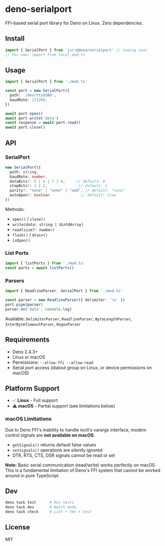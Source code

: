 # deno-serialport

FFI-based serial port library for Deno on Linux. Zero dependencies.

## Install

```typescript
import { SerialPort } from 'jsr:@deno/serialport' // Coming soon
// For now: import from local mod.ts
```

## Usage

```typescript
import { SerialPort } from './mod.ts'

const port = new SerialPort({
  path: '/dev/ttyUSB0',
  baudRate: 115200,
})

await port.open()
await port.write('data')
const response = await port.read()
await port.close()
```

## API

### SerialPort

```typescript
new SerialPort({
  path: string,
  baudRate: number,
  dataBits?: 5 | 6 | 7 | 8,     // default: 8
  stopBits?: 1 | 2,              // default: 1
  parity?: "none" | "even" | "odd", // default: "none"
  autoOpen?: boolean              // default: true
})
```

Methods:

- `open()` / `close()`
- `write(data: string | Uint8Array)`
- `read(size?: number)`
- `flush()` / `drain()`
- `isOpen()`

### List Ports

```typescript
import { listPorts } from './mod.ts'
const ports = await listPorts()
```

### Parsers

```typescript
import { ReadlineParser, SerialPort } from './mod.ts'

const parser = new ReadlineParser({ delimiter: '\n' })
port.pipe(parser)
parser.on('data', console.log)
```

Available: `DelimiterParser`, `ReadlineParser`, `ByteLengthParser`, `InterByteTimeoutParser`, `RegexParser`

## Requirements

- Deno 2.4.3+
- Linux or macOS
- Permissions: `--allow-ffi --allow-read`
- Serial port access (dialout group on Linux, or device permissions on macOS)

## Platform Support

- ✅ **Linux** - Full support
- ⚠️  **macOS** - Partial support (see limitations below)

### macOS Limitations

Due to Deno FFI's inability to handle ioctl's varargs interface, modem control signals are **not available on macOS**:
- `getSignals()` returns default false values
- `setSignals()` operations are silently ignored
- DTR, RTS, CTS, DSR signals cannot be read or set

**Note:** Basic serial communication (read/write) works perfectly on macOS. This is a fundamental limitation of Deno's FFI system that cannot be worked around in pure TypeScript.

## Dev

```bash
deno task test      # Run tests
deno task dev       # Watch mode
deno task check     # Lint + fmt + test
```

## License

MIT
